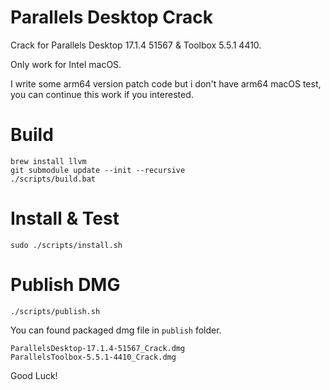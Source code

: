 # Parallels Desktop Crack

Crack for Parallels Desktop 17.1.4 51567 & Toolbox 5.5.1 4410.

Only work for Intel macOS.

I write some arm64 version patch code but i don't have arm64 macOS test, you can continue this work if you interested.

# Build

```
brew install llvm
git submodule update --init --recursive
./scripts/build.bat
```

# Install & Test

```
sudo ./scripts/install.sh
```

# Publish DMG

```
./scripts/publish.sh
```

You can found packaged dmg file in `publish` folder.

```
ParallelsDesktop-17.1.4-51567_Crack.dmg
ParallelsToolbox-5.5.1-4410_Crack.dmg
```

Good Luck!

